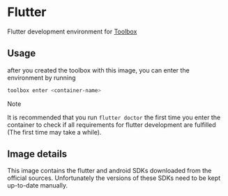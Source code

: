 # Flutter

Flutter development environment for [Toolbox](https://containertoolbx.org/)

## Usage

after you created the toolbox with this image, you can enter the environment by running

```bash
toolbox enter <container-name>
```

> [!NOTE]
> It is recommended that you run `flutter doctor` the first time you enter the container to check if all requirements for flutter development are fulfilled (The first time may take a while).

## Image details

This image contains the flutter and android SDKs downloaded from the official sources. Unfortunately the versions of these SDKs need to be kept up-to-date manually.
